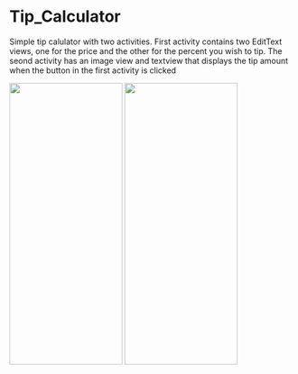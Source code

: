 # Tip_Calculator
Simple tip calulator with two activities.
First activity contains two EditText views, one for the price and the other for the percent you wish to tip.
The seond activity has an image view and textview that displays the tip amount when the button in the first activity is clicked


<img src="https://user-images.githubusercontent.com/54306347/163303903-b31f9878-b05b-4de3-9d11-c4ddb4685435.png" width="200" height="500">

<img src="https://user-images.githubusercontent.com/54306347/163303969-b18fce75-020b-4fb3-85cb-b8b57e0ef2fb.png" width="200" height="500">
